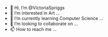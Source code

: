 - 👋 Hi, I’m @VictoriaSpriggs
- 👀 I’m interested in Art  ...
- 🌱 I’m currently learning Computer Science ...
- 💞️ I’m looking to collaborate on ...
- 📫 How to reach me ...

<!---
VictoriaSpriggs/VictoriaSpriggs is a ✨ special ✨ repository because its `README.md` (this file) appears on your GitHub profile.
You can click the Preview link to take a look at your changes.
--->
